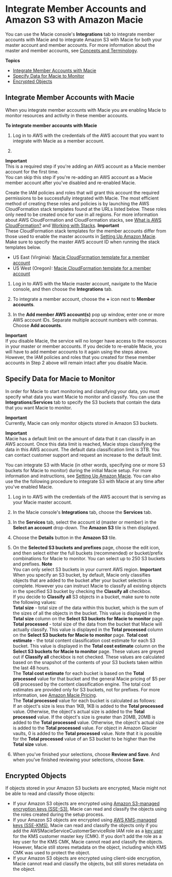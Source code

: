 # Integrate Member Accounts and Amazon S3 with Amazon Macie<a name="macie-integration"></a>

You can use the Macie console's **Integrations** tab to integrate member accounts with Macie and to integrate Amazon S3 with Macie for both your master account and member accounts\. For more information about the master and member accounts, see [Concepts and Terminology](macie-concepts.md)\.

**Topics**
+ [Integrate Member Accounts with Macie](#macie-integration-member)
+ [Specify Data for Macie to Monitor](#macie-integration-services)
+ [Encrypted Objects](#macie-encrypted-objects)

## Integrate Member Accounts with Macie<a name="macie-integration-member"></a>

When you integrate member accounts with Macie you are enabling Macie to monitor resources and activity in these member accounts\. 

**To integrate member accounts with Macie**

1. Log in to AWS with the credentials of the AWS account that you want to integrate with Macie as a member account\.

1. 
**Important**  
This is a required step if you're adding an AWS account as a Macie member account for the first time\.  
You can skip this step if you're re\-adding an AWS account as a Macie member account after you've disabled and re\-enabled Macie\.

   Create the IAM policies and roles that will grant this account the required permissions to be successfully integrated with Macie\. The most efficient method of creating these roles and policies is by launching the AWS CloudFormation stack templates found at the URLs listed below\. These roles only need to be created once for use in all regions\. For more information about AWS CloudFormation and CloudFormation stacks, see [What is AWS CloudFormation?](http://docs.aws.amazon.com/AWSCloudFormation/latest/UserGuide/Welcome.html) and [Working with Stacks](http://docs.aws.amazon.com/AWSCloudFormation/latest/UserGuide/stacks.html)\. 
**Important**  
These CloudFormation stack templates for the member accounts differ from those used to enable the master accounts in [Setting Up Amazon Macie](macie-setting-up.md)\. Make sure to specify the master AWS account ID when running the stack templates below\.
   + US East \(Virginia\): [Macie CloudFormation template for a member account](https://console.aws.amazon.com/cloudformation/home?region=us-east-1#/stacks/new?stackName=MacieServiceRolesMembers&templateURL=https://s3.amazonaws.com/us-east-1.macie-redirection/cfntemplates/MacieServiceRolesMember.template)
   + US West \(Oregon\): [Macie CloudFormation template for a member account](https://console.aws.amazon.com/cloudformation/home?region=us-west-2#/stacks/new?stackName=MacieServiceRolesMember&templateURL=https://s3-us-west-2.amazonaws.com/us-west-2.macie-redirection/cfntemplates/MacieServiceRolesMember.template)

1. Log in to AWS with the Macie master account, navigate to the Macie console, and then choose the **Integrations** tab\.

1. To integrate a member account, choose the **\+** icon next to **Member accounts**\.

1. In the **Add member AWS account\(s\)** pop up window, enter one or more AWS account IDs\. Separate multiple account numbers with commas\. Choose **Add accounts**\.

**Important**  
If you disable Macie, the service will no longer have access to the resources in your master or member accounts\. If you decide to re\-enable Macie, you will have to add member accounts to it again using the steps above\. However, the IAM policies and roles that you created for these member accounts in Step 2 above will remain intact after you disable Macie\.

## Specify Data for Macie to Monitor<a name="macie-integration-services"></a>

In order for Macie to start monitoring and classifying your data, you must specify what data you want Macie to monitor and classify\. You can use the **Integrations**/**Services** tab to specify the S3 buckets that contain the data that you want Macie to monitor\. 

**Important**  
Currently, Macie can only monitor objects stored in Amazon S3 buckets\.

**Important**  
Macie has a default limit on the amount of data that it can classify in an AWS account\. Once this data limit is reached, Macie stops classifying the data in this AWS account\. The default data classification limit is 3TB\. You can contact customer support and request an increase to the default limit\. 

You can integrate S3 with Macie \(in other words, specifying one or more S3 buckets for Macie to monitor\) during the initial Macie setup\. For more information and instructions, see [Setting Up Amazon Macie](macie-setting-up.md)\. You can also use the the following procedure to integrate S3 with Macie at any time after you've enabled Macie\.

1. Log in to AWS with the credentials of the AWS account that is serving as your Macie master account\.

1. In the Macie console's **Integrations** tab, choose the **Services** tab\. 

1. In the **Services** tab, select the account id \(master or member\) in the **Select an account** drop\-down\. The **Amazon S3** tile is then displayed\.

1. Choose the **Details** button in the **Amazon S3** tile\.

1. On the **Selected S3 buckets and prefixes** page, choose the edit icon, and then select either the full buckets \(recommended\) or bucket/prefix combinations for Macie to monitor\. You can select up to 250 S3 buckets and prefixes\. 
**Note**  
You can only select S3 buckets in your current AWS region\.
**Important**  
When you specify an S3 bucket, by default, Macie only classifies objects that are added to the bucket after your bucket selection is complete\. However you can instruct Macie to classify all existing objects in the specified S3 bucket by checking the **Classify all** checkbox\.   
If you decide to **Classify all** S3 objects in a bucket, make sure to note the following values:  
**Total size** \- total size of the data within this bucket, which is the sum of the sizes of all the objects in the bucket\. This value is displayed in the **Total size** column on the **Select S3 buckets for Macie to monitor** page\. 
**Total processed** \- total size of the data from the bucket that Macie will actually classify\. This value is displayed in the **Total processed** column on the **Select S3 buckets for Macie to monitor** page\. 
**Total cost estimate** \- the total content classification cost estimate for each S3 bucket\. This value is displayed in the **Total cost estimate** column on the **Select S3 buckets for Macie to monitor** page\. 
These values are greyed out if **Classify all** checkbox is not checked\. These values are calculated based on the snapshot of the contents of your S3 buckets taken within the last 48 hours\.  
The **Total cost estimate** for each bucket is based on the **Total processed** value for that bucket and the general Macie pricing of $5 per GB processed by the content classification engine\. The total cost estimates are provided only for S3 buckets, not for prefixes\. For more information, see [Amazon Macie Pricing](https://aws.amazon.com/macie/pricing/)\.   
The **Total processed** value for each bucket is calculated as follows:  
If an object's size is less than 1KB, 1KB is added to the **Total processed** value\. Otherwise, the object's actual size is added to the **Total processed** value\.
If the object's size is greater than 20MB, 20MB is added to the **Total processed** value\. Otherwise, the object's actual size is added to the **Total processed** value\.
For object in Amazon Glacier vaults, 0 is added to the **Total processed** value\.
Note that it is possible for the **Total processed** value of an S3 bucket to be higher than the **Total size** value\.

1. When you've finished your selections, choose **Review and Save**\. And when you've finished reviewing your selections, choose **Save**\.

## Encrypted Objects<a name="macie-encrypted-objects"></a>

If objects stored in your Amazon S3 buckets are encrypted, Macie might not be able to read and classify those objects: 
+ If your Amazon S3 objects are encrypted using [Amazon S3\-managed encryption keys \(SSE\-S3\)](http://docs.aws.amazon.com/AmazonS3/latest/dev/UsingServerSideEncryption.html), Macie can read and classify the objects using the roles created during the setup process\.
+ If your Amazon S3 objects are encrypted using [AWS KMS\-managed keys \(SSE\-KMS\)](http://docs.aws.amazon.com/AmazonS3/latest/dev/UsingKMSEncryption.html), Macie can read and classify the objects only if you add the AWSMacieServiceCustomerServiceRole IAM role as a [key user](https://docs.aws.amazon.com/kms/latest/developerguide/key-policies.html#key-policy-default-allow-users) for the KMS customer master key \(CMK\)\. If you don't add the role as a key user for the KMS CMK, Macie cannot read and classify the objects\. However, Macie still stores metadata on the object, including which KMS CMK was used to protect the object\.
+ If your Amazon S3 objects are encrypted using client\-side encryption, Macie cannot read and classify the objects, but still stores metadata on the object\.